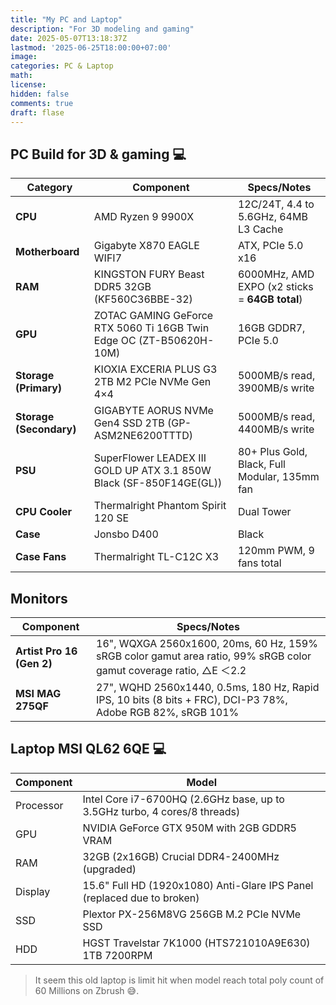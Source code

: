 ```yaml
---
title: "My PC and Laptop"
description: "For 3D modeling and gaming"
date: 2025-05-07T13:18:37Z
lastmod: '2025-06-25T18:00:00+07:00'
image: 
categories: PC & Laptop
math: 
license: 
hidden: false
comments: true
draft: flase
---
```


## PC Build for 3D & gaming :computer:

| Category                | Component                                                           | Specs/Notes                                   |
|-------------------------|---------------------------------------------------------------------|-----------------------------------------------|
| **CPU**                 | AMD Ryzen 9 9900X                                                   | 12C/24T, 4.4 to 5.6GHz, 64MB L3 Cache         |
| **Motherboard**         | Gigabyte X870 EAGLE WIFI7                                           | ATX, PCIe 5.0 x16                             |
| **RAM**                 | KINGSTON FURY Beast DDR5 32GB (KF560C36BBE-32)                      |6000MHz, AMD EXPO (x2 sticks = **64GB total**) |
| **GPU**                 | ZOTAC GAMING GeForce RTX 5060 Ti 16GB Twin Edge OC (ZT-B50620H-10M) | 16GB GDDR7, PCIe 5.0                          |
| **Storage (Primary)**   | KIOXIA EXCERIA PLUS G3 2TB M2 PCIe NVMe Gen 4×4                     | 5000MB/s read, 3900MB/s write                 |
| **Storage (Secondary)** | GIGABYTE AORUS NVMe Gen4 SSD 2TB (GP-ASM2NE6200TTTD)                | 5000MB/s read, 4400MB/s write                 |
| **PSU**                 | SuperFlower LEADEX III GOLD UP ATX 3.1 850W Black (SF-850F14GE(GL)) | 80+ Plus Gold, Black, Full Modular, 135mm fan |
| **CPU Cooler**          | Thermalright Phantom Spirit 120 SE                                  | Dual Tower                                    |
| **Case**                | Jonsbo D400                                                         | Black                                         |
| **Case Fans**           | Thermalright TL-C12C X3                                             | 120mm PWM, 9 fans total                       |

## Monitors

| Component                                                               | Specs/Notes                                                                                                         |
|-------------------------------------------------------------------------|---------------------------------------------------------------------------------------------------------------------|
| **Artist Pro 16 (Gen 2)**                                               | 16", WQXGA 2560x1600, 20ms, 60 Hz, 159% sRGB color gamut area ratio, 99% sRGB color gamut coverage ratio, △E ＜2.2 |
| **MSI MAG 275QF**                                                       | 27", WQHD 2560x1440, 0.5ms, 180 Hz, Rapid IPS, 10 bits (8 bits + FRC), DCI-P3 78%, Adobe RGB 82%, sRGB 101%         |

## Laptop MSI QL62 6QE :computer:

| Component | Model |
|-----------|-------|
| Processor | Intel Core i7-6700HQ (2.6GHz base, up to 3.5GHz turbo, 4 cores/8 threads) |
| GPU   | NVIDIA GeForce GTX 950M with 2GB GDDR5 VRAM |
| RAM | 32GB (2x16GB) Crucial DDR4-2400MHz (upgraded) |
| Display | 15.6" Full HD (1920x1080) Anti-Glare IPS Panel (replaced due to broken)|
| SSD | Plextor PX-256M8VG 256GB M.2 PCIe NVMe SSD |
| HDD | HGST Travelstar 7K1000 (HTS721010A9E630) 1TB 7200RPM |

> It seem this old laptop is limit hit when model reach total poly count of 60 Millions on Zbrush 😅.
